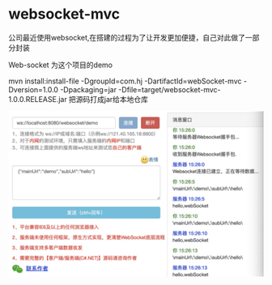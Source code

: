 # websocket-mvc
公司最近使用websocket,在搭建的过程为了让开发更加便捷，自己对此做了一部分封装

Web-socket 为这个项目的demo 

mvn install:install-file -DgroupId=com.hj -DartifactId=webSocket-mvc -Dversion=1.0.0 -Dpackaging=jar -Dfile=target/websocket-mvc-1.0.0.RELEASE.jar 把源码打成jar给本地仓库

![demo运行图](https://github.com/huang054/websocket-mvc/blob/master/webSocket.jpg)
